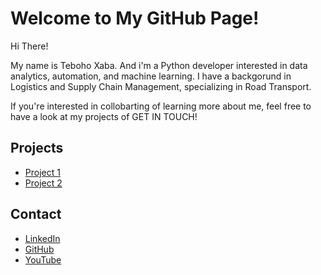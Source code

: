 # Welcome to My GitHub Page!

Hi There!

My name is Teboho Xaba. And i'm a Python developer interested in data analytics, automation, and machine learning.
I have a backgorund in Logistics and Supply Chain Management, specializing in Road Transport. 

If you're interested in collobarting of learning more about me, feel free to have a look at my projects of GET IN TOUCH!

## Projects
- [Project 1](https://github.com/yourusername/project1)
- [Project 2](https://github.com/yourusername/project2)

## Contact
- [LinkedIn](https://linkedin.com/in/yourname)
- [GitHub](https://github.com/yourusername)
- [YouTube]([https://github.com/yourusername](https://www.youtube.com/@Real_Nonkosi))
